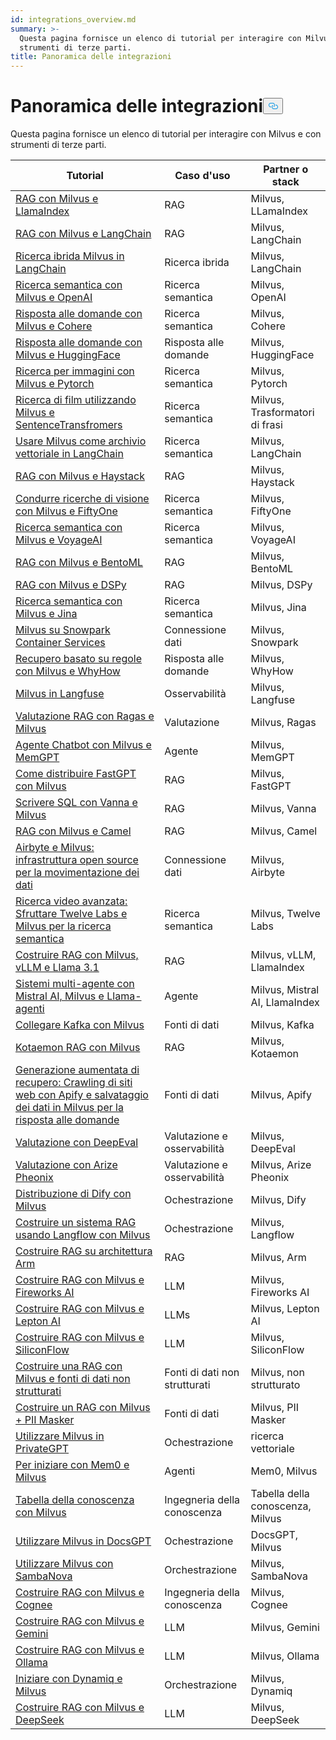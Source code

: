 ```yaml
---
id: integrations_overview.md
summary: >-
  Questa pagina fornisce un elenco di tutorial per interagire con Milvus e con
  strumenti di terze parti.
title: Panoramica delle integrazioni
---
```

<h1 id="Integrations-Overview" class="common-anchor-header">Panoramica delle integrazioni<button data-href="#Integrations-Overview" class="anchor-icon" translate="no">
      <svg translate="no"
        aria-hidden="true"
        focusable="false"
        height="20"
        version="1.1"
        viewBox="0 0 16 16"
        width="16"
      >
        <path
          fill="#0092E4"
          fill-rule="evenodd"
          d="M4 9h1v1H4c-1.5 0-3-1.69-3-3.5S2.55 3 4 3h4c1.45 0 3 1.69 3 3.5 0 1.41-.91 2.72-2 3.25V8.59c.58-.45 1-1.27 1-2.09C10 5.22 8.98 4 8 4H4c-.98 0-2 1.22-2 2.5S3 9 4 9zm9-3h-1v1h1c1 0 2 1.22 2 2.5S13.98 12 13 12H9c-.98 0-2-1.22-2-2.5 0-.83.42-1.64 1-2.09V6.25c-1.09.53-2 1.84-2 3.25C6 11.31 7.55 13 9 13h4c1.45 0 3-1.69 3-3.5S14.5 6 13 6z"
        ></path>
      </svg>
    </button></h1><p>Questa pagina fornisce un elenco di tutorial per interagire con Milvus e con strumenti di terze parti.</p>
<table>
<thead>
<tr><th>Tutorial</th><th>Caso d'uso</th><th>Partner o stack</th></tr>
</thead>
<tbody>
<tr><td><a href="/docs/it/integrate_with_llamaindex.md">RAG con Milvus e LlamaIndex</a></td><td>RAG</td><td>Milvus, LLamaIndex</td></tr>
<tr><td><a href="/docs/it/integrate_with_langchain.md">RAG con Milvus e LangChain</a></td><td>RAG</td><td>Milvus, LangChain</td></tr>
<tr><td><a href="/docs/it/milvus_hybrid_search_retriever.md">Ricerca ibrida Milvus in LangChain</a></td><td>Ricerca ibrida</td><td>Milvus, LangChain</td></tr>
<tr><td><a href="/docs/it/integrate_with_openai.md">Ricerca semantica con Milvus e OpenAI</a></td><td>Ricerca semantica</td><td>Milvus, OpenAI</td></tr>
<tr><td><a href="/docs/it/integrate_with_cohere.md">Risposta alle domande con Milvus e Cohere</a></td><td>Ricerca semantica</td><td>Milvus, Cohere</td></tr>
<tr><td><a href="/docs/it/integrate_with_hugging-face.md">Risposta alle domande con Milvus e HuggingFace</a></td><td>Risposta alle domande</td><td>Milvus, HuggingFace</td></tr>
<tr><td><a href="/docs/it/integrate_with_pytorch.md">Ricerca per immagini con Milvus e Pytorch</a></td><td>Ricerca semantica</td><td>Milvus, Pytorch</td></tr>
<tr><td><a href="/docs/it/integrate_with_sentencetransformers.md">Ricerca di film utilizzando Milvus e SentenceTransfromers</a></td><td>Ricerca semantica</td><td>Milvus, Trasformatori di frasi</td></tr>
<tr><td><a href="/docs/it/basic_usage_langchain.md">Usare Milvus come archivio vettoriale in LangChain</a></td><td>Ricerca semantica</td><td>Milvus, LangChain</td></tr>
<tr><td><a href="/docs/it/integrate_with_haystack.md">RAG con Milvus e Haystack</a></td><td>RAG</td><td>Milvus, Haystack</td></tr>
<tr><td><a href="/docs/it/integrate_with_voxel51.md">Condurre ricerche di visione con Milvus e FiftyOne</a></td><td>Ricerca semantica</td><td>Milvus, FiftyOne</td></tr>
<tr><td><a href="/docs/it/integrate_with_voyageai.md">Ricerca semantica con Milvus e VoyageAI</a></td><td>Ricerca semantica</td><td>Milvus, VoyageAI</td></tr>
<tr><td><a href="/docs/it/integrate_with_bentoml.md">RAG con Milvus e BentoML</a></td><td>RAG</td><td>Milvus, BentoML</td></tr>
<tr><td><a href="/docs/it/integrate_with_dspy.md">RAG con Milvus e DSPy</a></td><td>RAG</td><td>Milvus, DSPy</td></tr>
<tr><td><a href="/docs/it/integrate_with_jina.md">Ricerca semantica con Milvus e Jina</a></td><td>Ricerca semantica</td><td>Milvus, Jina</td></tr>
<tr><td><a href="/docs/it/integrate_with_snowpark.md">Milvus su Snowpark Container Services</a></td><td>Connessione dati</td><td>Milvus, Snowpark</td></tr>
<tr><td><a href="/docs/it/integrate_with_whyhow.md">Recupero basato su regole con Milvus e WhyHow</a></td><td>Risposta alle domande</td><td>Milvus, WhyHow</td></tr>
<tr><td><a href="/docs/it/integrate_with_langfuse.md">Milvus in Langfuse</a></td><td>Osservabilità</td><td>Milvus, Langfuse</td></tr>
<tr><td><a href="/docs/it/integrate_with_ragas.md">Valutazione RAG con Ragas e Milvus</a></td><td>Valutazione</td><td>Milvus, Ragas</td></tr>
<tr><td><a href="/docs/it/integrate_with_memgpt.md">Agente Chatbot con Milvus e MemGPT</a></td><td>Agente</td><td>Milvus, MemGPT</td></tr>
<tr><td><a href="/docs/it/integrate_with_fastgpt.md">Come distribuire FastGPT con Milvus</a></td><td>RAG</td><td>Milvus, FastGPT</td></tr>
<tr><td><a href="/docs/it/integrate_with_vanna.md">Scrivere SQL con Vanna e Milvus</a></td><td>RAG</td><td>Milvus, Vanna</td></tr>
<tr><td><a href="/docs/it/integrate_with_camel.md">RAG con Milvus e Camel</a></td><td>RAG</td><td>Milvus, Camel</td></tr>
<tr><td><a href="/docs/it/integrate_with_airbyte.md">Airbyte e Milvus: infrastruttura open source per la movimentazione dei dati</a></td><td>Connessione dati</td><td>Milvus, Airbyte</td></tr>
<tr><td><a href="/docs/it/video_search_with_twelvelabs_and_milvus.md">Ricerca video avanzata: Sfruttare Twelve Labs e Milvus per la ricerca semantica</a></td><td>Ricerca semantica</td><td>Milvus, Twelve Labs</td></tr>
<tr><td><a href="/docs/it/milvus_rag_with_vllm.md">Costruire RAG con Milvus, vLLM e Llama 3.1</a></td><td>RAG</td><td>Milvus, vLLM, LlamaIndex</td></tr>
<tr><td><a href="/docs/it/llama_agents_metadata.md">Sistemi multi-agente con Mistral AI, Milvus e Llama-agenti</a></td><td>Agente</td><td>Milvus, Mistral AI, LlamaIndex</td></tr>
<tr><td><a href="/docs/it/kafka-connect-milvus.md">Collegare Kafka con Milvus</a></td><td>Fonti di dati</td><td>Milvus, Kafka</td></tr>
<tr><td><a href="/docs/it/kotaemon_with_milvus.md">Kotaemon RAG con Milvus</a></td><td>RAG</td><td>Milvus, Kotaemon</td></tr>
<tr><td><a href="/docs/it/apify_milvus_rag.md">Generazione aumentata di recupero: Crawling di siti web con Apify e salvataggio dei dati in Milvus per la risposta alle domande</a></td><td>Fonti di dati</td><td>Milvus, Apify</td></tr>
<tr><td><a href="/docs/it/evaluation_with_deepeval.md">Valutazione con DeepEval</a></td><td>Valutazione e osservabilità</td><td>Milvus, DeepEval</td></tr>
<tr><td><a href="/docs/it/evaluation_with_phoenix.md">Valutazione con Arize Pheonix</a></td><td>Valutazione e osservabilità</td><td>Milvus, Arize Pheonix</td></tr>
<tr><td><a href="/docs/it/dify_with_milvus.md">Distribuzione di Dify con Milvus</a></td><td>Ochestrazione</td><td>Milvus, Dify</td></tr>
<tr><td><a href="/docs/it/rag_with_langflow.md">Costruire un sistema RAG usando Langflow con Milvus</a></td><td>Ochestrazione</td><td>Milvus, Langflow</td></tr>
<tr><td><a href="/docs/it/build_rag_on_arm.md">Costruire RAG su architettura Arm</a></td><td>RAG</td><td>Milvus, Arm</td></tr>
<tr><td><a href="/docs/it/build_RAG_with_milvus_and_fireworks.md">Costruire RAG con Milvus e Fireworks AI</a></td><td>LLM</td><td>Milvus, Fireworks AI</td></tr>
<tr><td><a href="/docs/it/build_RAG_with_milvus_and_lepton.md">Costruire RAG con Milvus e Lepton AI</a></td><td>LLMs</td><td>Milvus, Lepton AI</td></tr>
<tr><td><a href="/docs/it/build_RAG_with_milvus_and_siliconflow">Costruire RAG con Milvus e SiliconFlow</a></td><td>LLM</td><td>Milvus, SiliconFlow</td></tr>
<tr><td><a href="/docs/it/rag_with_milvus_and_unstructured.md">Costruire una RAG con Milvus e fonti di dati non strutturati</a></td><td>Fonti di dati non strutturati</td><td>Milvus, non strutturato</td></tr>
<tr><td><a href="/docs/it/RAG_with_pii_and_milvus.md">Costruire un RAG con Milvus + PII Masker</a></td><td>Fonti di dati</td><td>Milvus, PII Masker</td></tr>
<tr><td><a href="/docs/it/use_milvus_in_private_gpt.md">Utilizzare Milvus in PrivateGPT</a></td><td>Ochestrazione</td><td>ricerca vettoriale</td></tr>
<tr><td><a href="/docs/it/quickstart_mem0_with_milvus.md">Per iniziare con Mem0 e Milvus</a></td><td>Agenti</td><td>Mem0, Milvus</td></tr>
<tr><td><a href="/docs/it/knowledge_table_with_milvus.md">Tabella della conoscenza con Milvus</a></td><td>Ingegneria della conoscenza</td><td>Tabella della conoscenza, Milvus</td></tr>
<tr><td><a href="/docs/it/use_milvus_in_docsgpt.md">Utilizzare Milvus in DocsGPT</a></td><td>Ochestrazione</td><td>DocsGPT, Milvus</td></tr>
<tr><td><a href="/docs/it/use_milvus_with_sambanova.md">Utilizzare Milvus con SambaNova</a></td><td>Orchestrazione</td><td>Milvus, SambaNova</td></tr>
<tr><td><a href="/docs/it/build_RAG_with_milvus_and_cognee.md">Costruire RAG con Milvus e Cognee</a></td><td>Ingegneria della conoscenza</td><td>Milvus, Cognee</td></tr>
<tr><td><a href="/docs/it/build_RAG_with_milvus_and_gemini.md">Costruire RAG con Milvus e Gemini</a></td><td>LLM</td><td>Milvus, Gemini</td></tr>
<tr><td><a href="/docs/it/build_RAG_with_milvus_and_ollama.md">Costruire RAG con Milvus e Ollama</a></td><td>LLM</td><td>Milvus, Ollama</td></tr>
<tr><td><a href="/docs/it/milvus_rag_with_dynamiq.md">Iniziare con Dynamiq e Milvus</a></td><td>Orchestrazione</td><td>Milvus, Dynamiq</td></tr>
<tr><td><a href="/docs/it/build_RAG_with_milvus_and_deepseek.md">Costruire RAG con Milvus e DeepSeek</a></td><td>LLM</td><td>Milvus, DeepSeek</td></tr>
</tbody>
</table>
